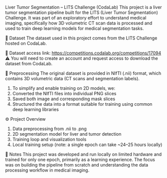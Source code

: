 Liver Tumor Segmentation – LITS Challenge (CodaLab)
This project is a liver tumor segmentation pipeline built for the LITS (Liver Tumor Segmentation) Challenge. It was part of an exploratory effort to understand medical imaging, specifically how 3D volumetric CT scan data is processed and used to train deep learning models for medical segmentation tasks.

📁 Dataset
The dataset used in this project comes from the LITS Challenge hosted on CodaLab.

🔗 Dataset access link: https://competitions.codalab.org/competitions/17094
⚠️ You will need to create an account and request access to download the dataset from CodaLab.

🧪 Preprocessing
The original dataset is provided in NIfTI (.nii) format, which contains 3D volumetric data (CT scans and segmentation labels).

1. To simplify and enable training on 2D models, we:
2. Converted the NIfTI files into individual PNG slices
3. Saved both image and corresponding mask slices
4. Structured the data into a format suitable for training using common deep learning libraries

⚙️ Project Overview
1. Data preprocessing from .nii to .png
2. 2D segmentation model for liver and tumor detection
3. Training loop and visualization tools
4. Local training setup (note: a single epoch can take ~24–25 hours locally)

🚧 Notes
This project was developed and run locally on limited hardware and trained for only one epoch, primarily as a learning experience. The focus was on building the pipeline from scratch and understanding the data processing workflow in medical imaging.


